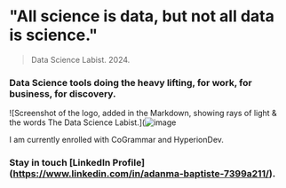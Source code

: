 #  "All science is data, but not all data is science."              
> Data Science Labist. 2024.




### Data Science tools doing the heavy lifting, for work, for business, for discovery.




![Screenshot of the logo, added in the Markdown, showing rays of light & the words The Data Science Labist.](![image](https://github.com/ABDaSci/ABDaSci/assets/163061408/e195842a-aa8c-456e-adb7-308bf7e4fab9)

I am currently enrolled with CoGrammar and HyperionDev.

### Stay in touch [LinkedIn Profile] (https://www.linkedin.com/in/adanma-baptiste-7399a211/).
<!--
**ABDaSci/ABDaSci** is a ✨ _special_ ✨ repository because its `README.md` (this file) appears on your GitHub profile.

Here are some ideas to get you started:


